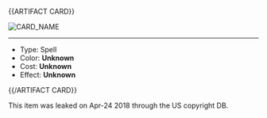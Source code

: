 <!-- ======================================

How to Contribute: https://ggs.wiki/r/howto

Artifact-specific info: https://github.com/GGS-ORG/artifact/blob/master/README.md

====================================== -->


{{ARTIFACT CARD}}

<!-- Card image goes here. -->

![CARD_NAME](https://i.imgur.com/CaS8c2z.png)

---

<!-- Card description goes here. -->

* Type: Spell
* Color: **Unknown**
* Cost: **Unknown**        <!-- For Items / Spells -->
* Effect: **Unknown**

{{/ARTIFACT CARD}}

This item was leaked on Apr-24 2018 through the US copyright DB.
